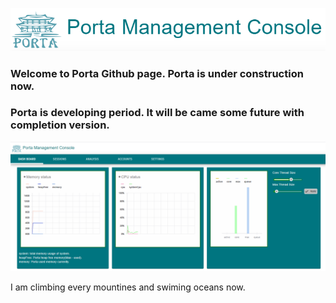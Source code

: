 ![](./porta-title-logo.PNG)

### Welcome to Porta Github page. Porta is under construction now.
### Porta is developing period. It will be came some future with completion version.


![](./porta-dashboard.PNG)


I am climbing every mountines and swiming oceans now.
